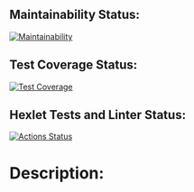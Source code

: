 ## Maintainability Status:

[![Maintainability](https://api.codeclimate.com/v1/badges/f6f7fcb87afa1666c223/maintainability)](https://codeclimate.com/github/mrlexxo/fullstack-javascript-project-46/maintainability)

## Test Coverage Status:

[![Test Coverage](https://api.codeclimate.com/v1/badges/f6f7fcb87afa1666c223/test_coverage)](https://codeclimate.com/github/mrlexxo/fullstack-javascript-project-46/test_coverage)

## Hexlet Tests and Linter Status:

[![Actions Status](https://github.com/mrlexxo/fullstack-javascript-project-46/actions/workflows/hexlet-check.yml/badge.svg)](https://github.com/mrlexxo/fullstack-javascript-project-46/actions)

# Description:

